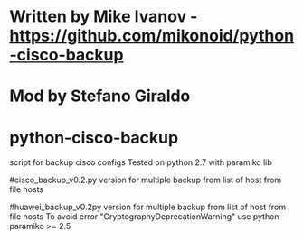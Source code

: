 # Written by Mike Ivanov - https://github.com/mikonoid/python-cisco-backup
# Mod by Stefano Giraldo

# python-cisco-backup
script for backup cisco configs
Tested on python 2.7 with paramiko lib

#cisco_backup_v0.2.py 
version for multiple backup from list of host from file hosts

#huawei_backup_v0.2py
version for multiple backup from list of host from file hosts
To avoid error "CryptographyDeprecationWarning" use python-paramiko >= 2.5